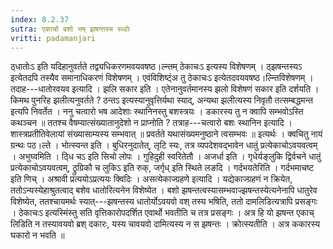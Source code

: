 ```yaml
---
index: 8.2.37
sutra: एकाचो बशो भष् झषन्तस्य स्ध्वोः
vritti: padamanjari
---
```


 ठ्धातोःऽ इति यदिहानुवर्तते तद्व्यधिकरणमवयवषष्ठ।ल्न्तम् ठेकाचःऽ इत्यस्य विशेषणम् । ठ्झषन्तस्यऽ इत्येतदपि तस्यैव समानाधिकरणं विशेषणम् । एवंविशिष्ट्ंअ तु ठेकाचःऽ इत्येतदवयवषष्ठ।ल्न्तिविशेषणम् । तदाह---धातोरवयव इत्यादि । झलि सकार इति । एतेनानुवर्तमानस्य झलो विशेषणं सकार इति दर्शयति । किमथ पुनरिह झलीत्यनुवर्तते ? ठन्तऽ इत्यस्यानुवृत्तिर्यथा स्याद्, अन्यथा झलीत्यस्य निवृतौ तत्सम्बद्धमन्त इत्यपि निवर्तेत । ननु  चत्वारो भष आदेशाः स्थानिनस्तु बशस्त्रयः । डकारस्य तु न क्वापि सम्भवोऽस्ति कथञ्चन ॥ ततश्च वैषम्यात्संख्यातानुदेशो न प्राप्नोति ? तत्राह---चत्वारो बशः स्थानिन इत्यादि । शास्त्रप्रतीतिवेलायां संख्यासाम्यस्य सम्भवात् ॥ प्रवर्तते यथासंख्यमनुष्ठाने त्वसम्भवः ॥ इत्यर्थः । क्वचितु नायं ग्रन्थः पठ।ल्ते । भोत्स्यन्त इति । बुधिरनुदातेत्, लृटि स्यः, तत्र व्यपदेशवद्भावेन धातुं प्रत्येकाचोऽवयवत्वम् । अभुघ्वमिति ।  ठ्धि चऽ इति सिचो लोपः । गुहिदुही स्वरितेतौ । अजर्धा इति । गृधेर्यङ्लुकि द्विर्वचने धातुं प्रत्येकाचोऽवयवत्वम्, ठ्रुग्रिकौ च लुकिऽ इति रुक्, जर्गृध् इति स्थिते लङदि । गर्दभयतेरिति । गर्दभमाचष्ट इति णिच् । अश्रावी प्रत्ययोऽप्रत्ययः क्विदिः । असत्येकाज्ग्रहणे इत्यादि । यद्येकाज्ग्रहणं न क्रियेत, ततोऽन्यस्येहाश्रुतत्वाद् बशेव धातोरित्यनेन विशेष्येत । बशो झषन्तत्वस्यासम्भवाज्झषन्तस्येत्यनेनापि धातुरेव विशेष्येत, ततश्चायमर्थः स्यात्---झषन्तस्य धातोर्योऽवयवो वश् तस्य भषिति, ततो दामलिडित्यत्रापि प्रसङ्गः । ठेकाचःऽ इत्यस्मिंस्तु सति वृत्तिकारोपदर्शित एवार्थो भवतीति च तत्र प्रसङ्गः । अत्र हि यो झषन्त एकाच् लिडिति न तस्यावयवो ब्रश् दकारः, यस्य चावयवो दामित्यस्य न स झषन्तः । क्रोत्स्यतीति । अत्र ककारस्य घकारो न भवति ॥
